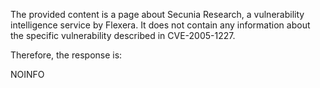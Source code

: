 The provided content is a page about Secunia Research, a vulnerability intelligence service by Flexera. It does not contain any information about the specific vulnerability described in CVE-2005-1227.

Therefore, the response is:

NOINFO